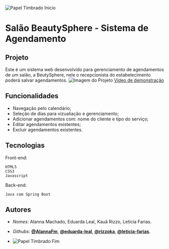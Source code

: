 ![Papel Timbrado Inicio](./assets/papelTimbradoInicio.png)

# Salão BeautySphere - Sistema de Agendamento

## Projeto
Este é um sistema web desenvolvido para gerenciamento de agendamentos de um salão, a BeutySphere, nele o recepcionista do estabelecimento poderá salvar agendamentos. 
![Imagem do Projeto](./assets/readMeImg.png)
[Vídeo de demonstração](https://www.youtube.com/watch?v=SeuIDDoVideo)

## Funcionalidades
- Navegação pelo calendário;
- Seleção de dias para vizualiação e gerenciamento;
- Adicionar agendamentos com: nome do cliente e tipo do serviço;
- Editar agendamentos existentes;
- Excluir agendamentos existentes.

## Tecnologias
Front-end:
```shell
HTML5
CSS3
Javascript
```
Back-end:
```shell
Java com Spring Boot
```

## Autores 
- *Nomes*: Alanna Machado, Eduarda Leal, Kauã Rizzo, Letícia Farias.
- *Githubs*: [**@AlannaFm**](https://github.com/AlannaFm), [**@eduarda-leal**](https://github.com/eduarda-leal), [**@rizzoka**](https://github.com/rizzoka), [**@leticia-farias**](https://github.com/leticia-farias).

- ![Papel Timbrado Fim](./assets/papelTimbradoFim.png)
